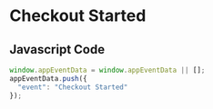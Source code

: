 # Checkout Started

### 

## Javascript Code
```js
window.appEventData = window.appEventData || [];
appEventData.push({
  "event": "Checkout Started"
});
```







